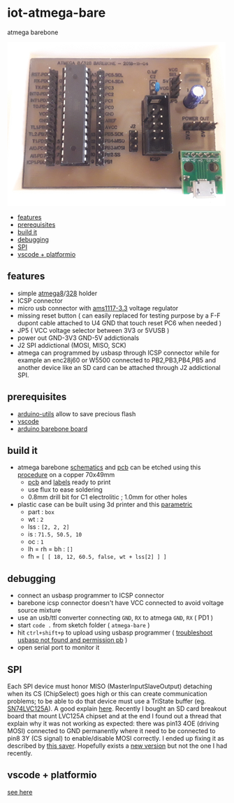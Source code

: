 # iot-atmega-bare

atmega barebone

<img src="doc/20181104_113305x.jpg" width=500/>

<!-- TOC -->
* [features](#features)
* [prerequisites](#prerequisites)
* [build it](#build-it)
* [debugging](#debugging)
* [SPI](#spi)
* [vscode + platformio](#vscode--platformio)
<!-- TOCEND -->

## features

- simple [atmega8](https://www.microchip.com/wwwproducts/en/ATmega8)/[328](https://www.microchip.com/wwwproducts/en/ATmega328) holder
- ICSP connector
- micro usb connector with [ams1117-3.3](http://www.advanced-monolithic.com/pdf/ds1117.pdf) voltage regulator
- missing reset button ( can easily replaced for testing purpose by a F-F dupont cable attached to U4 GND that touch reset PC6 when needed )
- JP5 ( VCC voltage selector between 3V3 or 5VUSB )
- power out GND-3V3 GND-5V addictionals
- J2 SPI addictional (MOSI, MISO, SCK)
- atmega can programmed by usbasp through ICSP connector while for example an enc28j60 or W5500 connected to PB2,PB3,PB4,PB5 and another device like an SD card can be attached through J2 addictional SPI.

## prerequisites

- [arduino-utils](https://github.com/devel0/iot-arduino-utils) allow to save precious flash
- [vscode](https://github.com/devel0/knowledge/blob/master/doc/vscode-arduino.md)
- [arduino barebone board](https://github.com/carlosefr/atmega)

## build it

- atmega barebone [schematics](https://easyeda.com/editor#id=36a8af576a884b809b451cad653df65e) and [pcb](https://easyeda.com/editor#id=20225a3eb23b4056ba70d404b958c17d) can be etched using this [procedure](https://github.com/devel0/knowledge/blob/master/doc/pcb-etching.md) on a copper 70x49mm
  - [pcb](doc/pcb.pdf) and [labels](doc/labels.pdf) ready to print
  - use flux to ease soldering
  - 0.8mm drill bit for C1 electrolitic ; 1.0mm for other holes  
- plastic case can be built using 3d printer and this [parametric](https://www.thingiverse.com/thing:3182923)
  - part : `box`
  - wt : `2`
  - lss : `[2, 2, 2]`
  - is : `71.5, 50.5, 10`
  - oc : `1`
  - lh = rh = bh : `[]`
  - fh = `[ [ 18, 12, 60.5, false, wt + lss[2] ] ]`

## debugging

- connect an usbasp programmer to ICSP connector
- barebone icsp connector doesn't have VCC connected to avoid voltage source mixture
- use an usb/ttl converter connecting `GND`, `RX` to atmega `GND`, `RX` ( PD1 )
- start `code .` from sketch folder ( `atmega-bare` )
- hit `ctrl+shift+p` to upload using usbasp programmer ( [troubleshoot usbasp not found and permission pb](https://andreasrohner.at/posts/Electronics/How-to-fix-device-permissions-for-the-USBasp-programmer/) )
- open serial port to monitor it

## SPI

Each SPI device must honor MISO (MasterInputSlaveOutput) detaching when its CS (ChipSelect) goes high or this can create communication problems; to be able to do that device must use a TriState buffer (eg. [SN74LVC125A](http://www.ti.com/lit/ds/symlink/sn74lvc125a.pdf)). A good explain [here](https://www.dorkbotpdx.org/blog/paul/better_spi_bus_design_in_3_steps).
Recently I bought an SD card breakout board that mount LVC125A chipset and at the end I found out a thread that explain why it was not working as expected: there was pin13 4OE (driving MOSI) connected to GND permanently where it need to be connected to pin8 3Y (CS signal) to enable/disable MOSI correctly. I ended up fixing it as described by [this saver](http://forum.arduino.cc/index.php?topic=360718.msg2942160#msg2942160). Hopefully exists a [new version](https://forum.arduino.cc/index.php?topic=360325.msg2942982#msg2942982) but not the one I had recently.

## vscode + platformio

[see here](https://github.com/devel0/knowledge/blob/6dbc7dc30895a80cf588d6f9f914295d8d2a6df2/doc/vscode-arduino-platformio-atmega328.md#vscode-arduino-platformio-atmega328)
